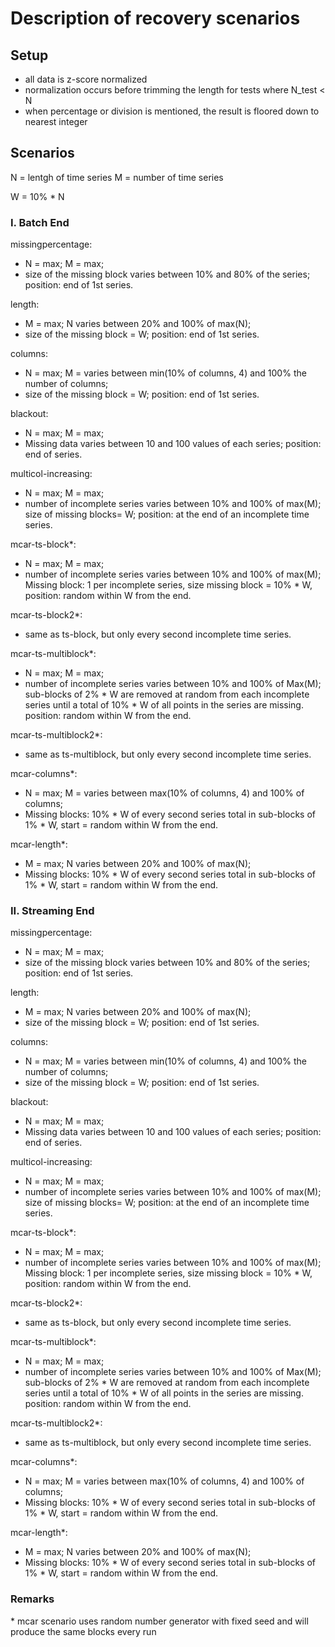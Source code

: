 # Description of recovery scenarios

## Setup
- all data is z-score normalized
- normalization occurs before trimming the length for tests where N_test < N
- when percentage or division is mentioned, the result is floored down to nearest integer

## Scenarios
N = lentgh of time series 
M = number of time series

W = 10% * N

### I. Batch End

missingpercentage:
- N = max; M = max;
- size of the missing block varies between 10% and 80% of the series; position: end of 1st series.

length:
- M = max; N varies between 20% and 100% of max(N);
- size of the missing block = W; position: end of 1st series.

columns:
- N = max; M = varies between min(10% of columns, 4) and 100% the number of columns;
- size of the missing block = W;  position: end of 1st series.

blackout:
- N = max; M = max;
- Missing data varies between 10 and 100 values of each series; position: end of series.

multicol-increasing:
- N = max; M = max;
- number of incomplete series varies between 10% and 100% of max(M); size of missing blocks= W; position: at the end of an incomplete time series.

mcar-ts-block\*:
- N = max; M = max;
- number of incomplete series varies between 10% and 100% of max(M); Missing block: 1 per incomplete series, size missing block = 10% * W, position: random within W from the end.

mcar-ts-block2\*:
- same as ts-block, but only every second incomplete time series.

mcar-ts-multiblock\*:
- N = max; M = max;
- number of incomplete series varies between 10% and 100% of Max(M); sub-blocks of 2% * W are removed at random from each incomplete series until a total of 10% * W of all points in the series are missing. position: random within W from the end.

mcar-ts-multiblock2\*:
- same as ts-multiblock, but only every second incomplete time series.

mcar-columns\*:
- N = max; M = varies between max(10% of columns, 4) and  100% of columns;
- Missing blocks: 10% * W of every second series total in sub-blocks of 1% * W, start = random within W from the end.

mcar-length\*:
- M = max; N varies between 20% and 100% of max(N);
- Missing blocks:  10% * W of every second series total in sub-blocks of 1% * W, start = random within W from the end.

### II. Streaming End

missingpercentage:
- N = max; M = max;
- size of the missing block varies between 10% and 80% of the series; position: end of 1st series.

length:
- M = max; N varies between 20% and 100% of max(N);
- size of the missing block = W; position: end of 1st series.

columns:
- N = max; M = varies between min(10% of columns, 4) and 100% the number of columns;
- size of the missing block = W;  position: end of 1st series.

blackout:
- N = max; M = max;
- Missing data varies between 10 and 100 values of each series; position: end of series.

multicol-increasing:
- N = max; M = max;
- number of incomplete series varies between 10% and 100% of max(M); size of missing blocks= W; position: at the end of an incomplete time series.

mcar-ts-block\*:
- N = max; M = max;
- number of incomplete series varies between 10% and 100% of max(M); Missing block: 1 per incomplete series, size missing block = 10% * W, position: random within W from the end.

mcar-ts-block2\*:
- same as ts-block, but only every second incomplete time series.

mcar-ts-multiblock\*:
- N = max; M = max;
- number of incomplete series varies between 10% and 100% of Max(M); sub-blocks of 2% * W are removed at random from each incomplete series until a total of 10% * W of all points in the series are missing. position: random within W from the end.

mcar-ts-multiblock2\*:
- same as ts-multiblock, but only every second incomplete time series.

mcar-columns\*:
- N = max; M = varies between max(10% of columns, 4) and  100% of columns;
- Missing blocks: 10% * W of every second series total in sub-blocks of 1% * W, start = random within W from the end.

mcar-length\*:
- M = max; N varies between 20% and 100% of max(N);
- Missing blocks:  10% * W of every second series total in sub-blocks of 1% * W, start = random within W from the end.

<!--

### III. Batch Mid

missingpercentage:
- N = max; M = max;
- size of a single single block varies between 10% and 80% of the series, position: at 5% of 1st series from the top.

length:
- M = max; N varies between 20% and 100% of the series;
- size of a single missing block is 10% * N, position: at 5% of 1st series from the top.

columns:
- N = max; M = varies from min(10% of columns, 4) to 100% of columns;
- size of a single missing block is W, position: at 5% of 1st series from the top.

blackout:
- N = max; M = max;
- Missing data - 10 to 100 rows in each time series, position: at 5% of all series from the top.

multicol-increasing:
- N = max; M = max;
- Missing data - 10 to 100% time series are incomplete; Missing blocks are of size W, position: at 5% of all series from the top.

multicol-disjoint:
- N = max; M = max;
- Missing data - size = N/M, position: in each time series = column_index * size

multicol-overlap:
- N = max; M = max;
- Missing data - size = 2 * N/M for all columns except last; last column = N/M; position: in each time series = column_index * (size/2)

mcar-matrix-block\*:
- N = fixed; M = fixed; Missing data - randomly generated 10% to 80% of all values in all time series.

mcar-ts-block\*:
- N = max; M = max;
- Missing data - 10 to 100% time series are incomplete; Missing block - 1 per incomplete time series, size = 10% * W, position: random except top 20% of the series.

mcar-ts-block2\*:
- same as ts-block, but only every second incomplete time series.

mcar-ts-multiblock\*:
- N = max; M = max;
- Missing data - 10 to 100% time series are incomplete; sub-blocks of 2% * W are removed at random from each incomplete TS until a total of 10% * W of all points in this TS are missing. position: random except top 20% of the series.

mcar-ts-multiblock2\*:
- same as ts-multiblock, but only every second incomplete time series.

mcar-columns\*:
- N = max; M = varies from max(10% of columns, 4) to 100% of columns, step 10%;
- Missing blocks - 10% * W of every second time series total in sub-blocks of 1% * W, start = random except top 20% of the series.

mcar-length\*:
- M = max; N varies from 20% of the size to 100% of the size by steps of 10%;
- Missing blocks - 10% * W of every second time series total in sub-blocks of 1% * W, start = random except top 20% of the series.

-->

### Remarks

\* mcar scenario uses random number generator with fixed seed and will produce the same blocks every run
